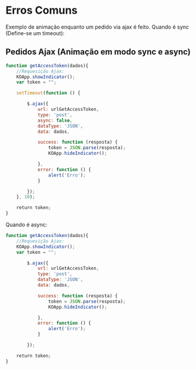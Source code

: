 # Erros Comuns
Exemplo de animação enquanto um pedido via ajax é feito.
Quando é sync (Define-se um timeout):

## Pedidos Ajax (Animação em modo sync e async)
```js
function getAccessToken(dados){
    //Requesição Ajax:
    KOApp.showIndicator();
    var token = "";

    setTimeout(function () {

        $.ajax({
            url: urlGetAccessToken,
            type: 'post',
            async: false,
            dataType: 'JSON',
            data: dados,

            success: function (resposta) {
                token = JSON.parse(resposta);
                KOApp.hideIndicator();

            },
            error: function () {
                alert('Erro');
            }

        });
    }, 10);

    return token;
}
```
Quando é async:
```js
function getAccessToken(dados){
    //Requesição Ajax:
    KOApp.showIndicator();
    var token = "";

        $.ajax({
            url: urlGetAccessToken,
            type: 'post',
            dataType: 'JSON',
            data: dados,

            success: function (resposta) {
                token = JSON.parse(resposta);
                KOApp.hideIndicator();

            },
            error: function () {
                alert('Erro');
            }

        });

    return token;
}
```
